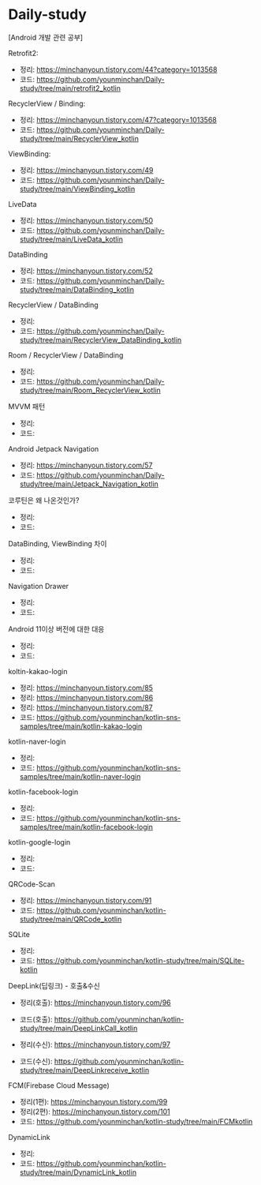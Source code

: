 # Daily-study
[Android 개발 관련 공부]



Retrofit2:
- 정리: https://minchanyoun.tistory.com/44?category=1013568
- 코드: https://github.com/younminchan/Daily-study/tree/main/retrofit2_kotlin

RecyclerView / Binding:
- 정리: https://minchanyoun.tistory.com/47?category=1013568
- 코드: https://github.com/younminchan/Daily-study/tree/main/RecyclerView_kotlin

ViewBinding:
- 정리: https://minchanyoun.tistory.com/49
- 코드: https://github.com/younminchan/Daily-study/tree/main/ViewBinding_kotlin

LiveData
- 정리: https://minchanyoun.tistory.com/50
- 코드: https://github.com/younminchan/Daily-study/tree/main/LiveData_kotlin

DataBinding
- 정리: https://minchanyoun.tistory.com/52
- 코드: https://github.com/younminchan/Daily-study/tree/main/DataBinding_kotlin

RecyclerView / DataBinding
- 정리: 
- 코드: https://github.com/younminchan/Daily-study/tree/main/RecyclerView_DataBinding_kotlin

Room / RecyclerView / DataBinding
- 정리:
- 코드: https://github.com/younminchan/Daily-study/tree/main/Room_RecyclerView_kotlin

MVVM 패턴
- 정리: 
- 코드:  

Android Jetpack Navigation
- 정리: https://minchanyoun.tistory.com/57
- 코드: https://github.com/younminchan/Daily-study/tree/main/Jetpack_Navigation_kotlin
 
코루틴은 왜 나온것인가?
- 정리: 
- 코드:

DataBinding, ViewBinding 차이
- 정리:
- 코드: 
 
Navigation Drawer
- 정리:
- 코드:  
 
Android 11이상 버전에 대한 대응
 - 정리:
 - 코드:

koltin-kakao-login
- 정리: https://minchanyoun.tistory.com/85
- 정리: https://minchanyoun.tistory.com/86
- 정리: https://minchanyoun.tistory.com/87
- 코드: https://github.com/younminchan/kotlin-sns-samples/tree/main/kotlin-kakao-login

kotlin-naver-login
- 정리:
- 코드: https://github.com/younminchan/kotlin-sns-samples/tree/main/kotlin-naver-login

kotlin-facebook-login
- 정리:
- 코드: https://github.com/younminchan/kotlin-sns-samples/tree/main/kotlin-facebook-login

kotlin-google-login
- 정리:
- 코드:

QRCode-Scan
- 정리: https://minchanyoun.tistory.com/91
- 코드: https://github.com/younminchan/kotlin-study/tree/main/QRCode_kotlin

SQLite
- 정리: 
- 코드: https://github.com/younminchan/kotlin-study/tree/main/SQLite-kotlin

DeepLink(딥링크) - 호출&수신
- 정리(호출): https://minchanyoun.tistory.com/96 
- 코드(호출): https://github.com/younminchan/kotlin-study/tree/main/DeepLinkCall_kotlin

- 정리(수신): https://minchanyoun.tistory.com/97
- 코드(수신): https://github.com/younminchan/kotlin-study/tree/main/DeepLinkreceive_kotlin

FCM(Firebase Cloud Message)
- 정리(1편): https://minchanyoun.tistory.com/99
- 정리(2편): https://minchanyoun.tistory.com/101
- 코드: https://github.com/younminchan/kotlin-study/tree/main/FCMkotlin

DynamicLink
- 정리:
- 코드: https://github.com/younminchan/kotlin-study/tree/main/DynamicLink_kotlin
